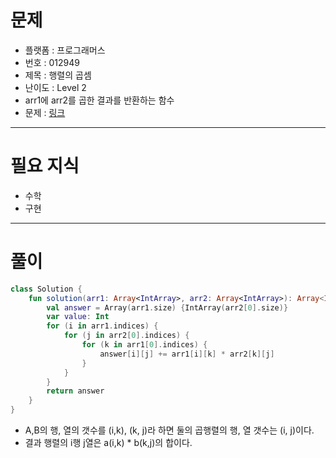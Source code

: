# 문제
- 플랫폼 : 프로그래머스
- 번호 : 012949
- 제목 : 행렬의 곱셈
- 난이도 : Level 2
- arr1에 arr2를 곱한 결과를 반환하는 함수
- 문제 : <a href="https://school.programmers.co.kr/learn/courses/30/lessons/12949" target="_blank">링크</a>

---

# 필요 지식
- 수학
- 구현

---

# 풀이
```kotlin
class Solution {
    fun solution(arr1: Array<IntArray>, arr2: Array<IntArray>): Array<IntArray> {
        val answer = Array(arr1.size) {IntArray(arr2[0].size)}
        var value: Int
        for (i in arr1.indices) {
            for (j in arr2[0].indices) {
                for (k in arr1[0].indices) {
                    answer[i][j] += arr1[i][k] * arr2[k][j]
                }
            }
        }
        return answer
    }
}
```
- A,B의 행, 열의 갯수를 (i,k), (k, j)라 하면 둘의 곱행렬의 행, 열 갯수는 (i, j)이다.
- 결과 행렬의 i행 j열은 a(i,k) * b(k,j)의 합이다.
